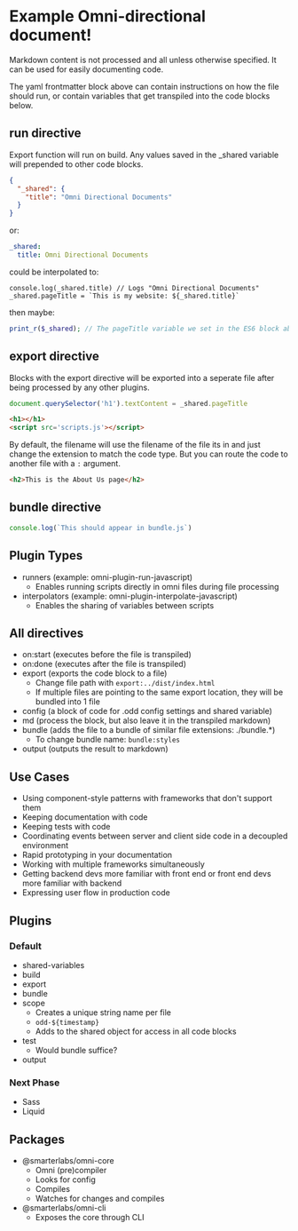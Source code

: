 # Example Omni-directional document!

Markdown content is not processed and all unless otherwise specified. It can be used for easily documenting code.

The yaml frontmatter block above can contain instructions on how the file should run, or contain variables that get transpiled into the code blocks below.

## run directive

Export function will run on build. Any values saved in the _shared variable will prepended to other code blocks.


```json run
{
  "_shared": {
    "title": "Omni Directional Documents"
  }
}
```

or:

```yaml run
_shared:
  title: Omni Directional Documents
```

could be interpolated to:

```es6 run
console.log(_shared.title) // Logs "Omni Directional Documents"
_shared.pageTitle = `This is my website: ${_shared.title}`
```

then maybe:

```php run
print_r($_shared); // The pageTitle variable we set in the ES6 block above is printed to the console
```


## export directive

Blocks with the export directive will be exported into a seperate file after being processed by any other plugins.

```js export:scripts
document.querySelector('h1').textContent = _shared.pageTitle
```

```html export
<h1></h1>
<script src='scripts.js'></script>
```

By default, the filename will use the filename of the file its in and just change the extension to match the code type. But you can route the code to another file with a `:` argument.

```html export:about
<h2>This is the About Us page</h2>
```

## bundle directive

```js bundle
console.log(`This should appear in bundle.js`)
```

## Plugin Types

- runners (example: omni-plugin-run-javascript)
  - Enables running scripts directly in omni files during file processing
- interpolators (example: omni-plugin-interpolate-javascript)
  - Enables the sharing of variables between scripts


## All directives

- on:start (executes before the file is transpiled)
- on:done (executes after the file is transpiled)
- export (exports the code block to a file)
  + Change file path with `export:../dist/index.html`
  + If multiple files are pointing to the same export location, they will be bundled into 1 file
- config (a block of code for .odd config settings and shared variable)
- md (process the block, but also leave it in the transpiled markdown)
- bundle (adds the file to a bundle of similar file extensions: ./bundle.*)
  + To change bundle name: `bundle:styles`
- output (outputs the result to markdown)


## Use Cases

- Using component-style patterns with frameworks that don't support them
- Keeping documentation with code
- Keeping tests with code
- Coordinating events between server and client side code in a decoupled environment
- Rapid prototyping in your documentation
- Working with multiple frameworks simultaneously
- Getting backend devs more familiar with front end or front end devs more familiar with backend
- Expressing user flow in production code

## Plugins

### Default

- shared-variables
- build
- export
- bundle
- scope
  + Creates a unique string name per file
  + `odd-${timestamp}`
  + Adds to the shared object for access in all code blocks
- test
  + Would bundle suffice?
- output

### Next Phase

- Sass
- Liquid

## Packages

- @smarterlabs/omni-core
  + Omni (pre)compiler
  + Looks for config
  + Compiles
  + Watches for changes and compiles
- @smarterlabs/omni-cli
  + Exposes the core through CLI
